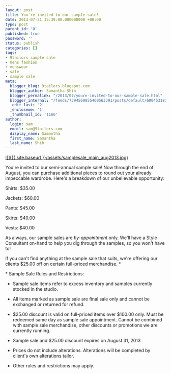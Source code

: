```yaml
---
layout: post
title: You're invited to our sample sale!
date: 2013-07-31 15:39:00.000000000 +00:00
type: post
parent_id: '0'
published: true
password: ''
status: publish
categories: []
tags:
- 9tailors sample sale
- mens fashion
- menswear
- sale
- sample sale
meta:
  blogger_blog: 9tailors.blogspot.com
  blogger_author: Samantha Shih
  blogger_permalink: "/2013/07/youre-invited-to-our-sample-sale.html"
  blogger_internal: "/feeds/7394569855460563391/posts/default/6004531835831284469"
  _edit_last: '2'
  _encloseme: '1'
  _thumbnail_id: '1166'
author:
  login: sam
  email: sam@9tailors.com
  display_name: Samantha
  first_name: Samantha
  last_name: Shih
---
```

[![]({{ site.baseurl }}/assets/samplesale_main_aug2013.jpg)](http://4.bp.blogspot.com/-5ORwEItsWvQ/UfqzJ-rUNWI/AAAAAAAAPRs/FPdxSE9m8z8/s1600/samplesale_main_aug2013.jpg)

You're invited to our semi-annual sample sale! Now through the end of August, you can purchase additional pieces to round out your already impeccable wardrobe. Here's a breakdown of our unbelievable opportunity: 

Shirts: $35.00

Jackets: $60.00

Pants: $45.00

Skirts: $40.00

Vests: $40.00

As always, our sample sales are _by-appointment_ only. We'll have a Style Consultant on-hand to help you dig through the samples, so you won't have to!

If you can't find anything at the sample sale that suits, we're offering our clients $25.00 off on certain full-priced merchandise. *

\* Sample Sale Rules and Restrictions:

*   Sample sale items refer to excess inventory and samples currently stocked in the studio.

*   All items marked as sample sale are final sale only and cannot be exchanged or returned for refund.  

*   $25.00 discount is valid on full-priced items over $100.00 only. Must be redeemed same day as sample sale appointment. Cannot be combined with sample sale merchandise, other discounts or promotions we are currently running.

*   Sample sale and $25.00 discount expires on August 31, 2013

*   Prices do not include alterations. Alterations will be completed by client's own alterations tailor. 
*   Other rules and restrictions may apply.